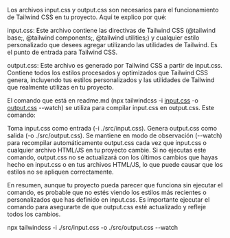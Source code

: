 Los archivos input.css y output.css son necesarios para el funcionamiento de Tailwind CSS en tu proyecto. Aquí te explico por qué:

input.css: Este archivo contiene las directivas de Tailwind CSS (@tailwind base;, @tailwind components;, @tailwind utilities;) y cualquier estilo personalizado que desees agregar utilizando las utilidades de Tailwind. Es el punto de entrada para Tailwind CSS.

output.css: Este archivo es generado por Tailwind CSS a partir de input.css. Contiene todos los estilos procesados y optimizados que Tailwind CSS genera, incluyendo tus estilos personalizados y las utilidades de Tailwind que realmente utilizas en tu proyecto.

El comando que está en readme.md (npx tailwindcss -i [input.css](http://_vscodecontentref_/4) -o [output.css](http://_vscodecontentref_/5) --watch) se utiliza para compilar input.css en output.css. Este comando:

Toma input.css como entrada (-i ./src/input.css).
Genera output.css como salida (-o ./src/output.css).
Se mantiene en modo de observación (--watch) para recompilar automáticamente output.css cada vez que input.css o cualquier archivo HTML/JS en tu proyecto cambie.
Si no ejecutas este comando, output.css no se actualizará con los últimos cambios que hayas hecho en input.css o en tus archivos HTML/JS, lo que puede causar que los estilos no se apliquen correctamente.

En resumen, aunque tu proyecto pueda parecer que funciona sin ejecutar el comando, es probable que no estés viendo los estilos más recientes o personalizados que has definido en input.css. Es importante ejecutar el comando para asegurarte de que output.css esté actualizado y refleje todos los cambios.


npx tailwindcss -i ./src/input.css -o ./src/output.css --watch
